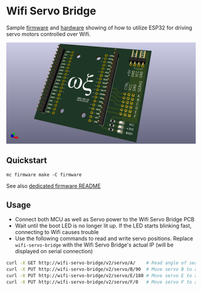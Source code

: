 # Wifi Servo Bridge

Sample [firmware](firmware/WifiServoBridge/WifiServoBridge.ino) and
[hardware](hardware/WifiServoBridge) showing of how to utilize ESP32 for driving
servo motors controlled over Wifi.

![Wifi Servo Bridge 2021-09-15](hardware/WifiServoBridge/2021-09-15/WifiServoBridge.png)


## Quickstart

```
mc firmware make -C firmware
```

See also [dedicated firmware README](firmware/README.md)


## Usage

* Connect both MCU as well as Servo power to the Wifi Servo Bridge PCB
* Wait until the boot LED is no longer lit up. If the LED starts blinking fast,
  connecting to Wifi causes trouble
* Use the following commands to read and write servo positions. Replace
  `wifi-servo-bridge` with the Wifi Servo Bridge's actual IP (will be displayed
  on serial connection)

```bash
curl -X GET http://wifi-servo-bridge/v2/servo/A/	# Read angle of servo E
curl -X PUT http://wifi-servo-bridge/v2/servo/B/90	# Move servo B to angle 90°
curl -X PUT http://wifi-servo-bridge/v2/servo/E/180	# Move servo E to angle 180°
curl -X PUT http://wifi-servo-bridge/v2/servo/F/0	# Move servo F to angle 0°
```

